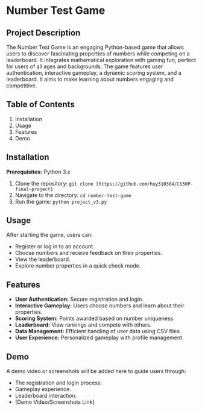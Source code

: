 # Number Test Game

## Project Description
The Number Test Game is an engaging Python-based game that allows users to discover fascinating properties of numbers while competing on a leaderboard. It integrates mathematical exploration with gaming fun, perfect for users of all ages and backgrounds. The game features user authentication, interactive gameplay, a dynamic scoring system, and a leaderboard. It aims to make learning about numbers engaging and competitive.

## Table of Contents
1. Installation
2. Usage
3. Features
4. Demo

## Installation
**Prerequisites:** Python 3.x
1. Clone the repository: `git clone [https://github.com/huy310304/CS50P-final-project]`
2. Navigate to the directory: `cd number-test-game`
3. Run the game: `python project_v3.py`

## Usage
After starting the game, users can:
- Register or log in to an account.
- Choose numbers and receive feedback on their properties.
- View the leaderboard.
- Explore number properties in a quick check mode.

## Features
- **User Authentication:** Secure registration and login.
- **Interactive Gameplay:** Users choose numbers and learn about their properties.
- **Scoring System:** Points awarded based on number uniqueness.
- **Leaderboard:** View rankings and compete with others.
- **Data Management:** Efficient handling of user data using CSV files.
- **User Experience:** Personalized gameplay with profile management.

## Demo
A demo video or screenshots will be added here to guide users through:
- The registration and login process.
- Gameplay experience.
- Leaderboard interaction.
- [Demo Video/Screenshots Link] 
